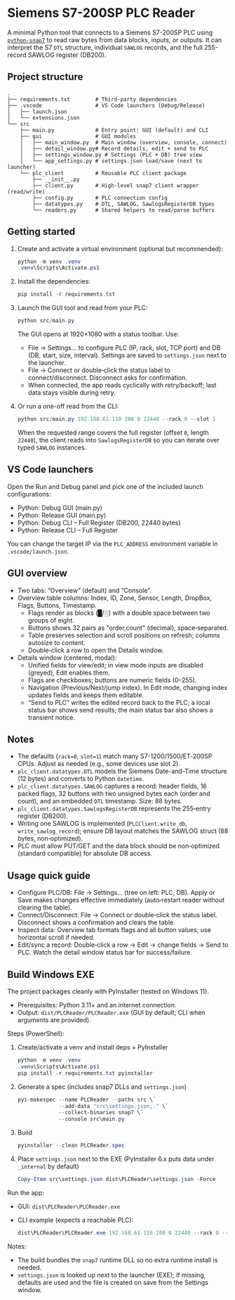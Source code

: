 # Siemens S7-200SP PLC Reader

A minimal Python tool that connects to a Siemens S7-200SP PLC using
[`python-snap7`](https://github.com/gijzelaerr/python-snap7) to read raw bytes from
data blocks, inputs, or outputs. It can interpret the S7 `DTL` structure, individual
`SAWLOG` records, and the full 255-record SAWLOG register (DB200).

## Project structure

```
.
├── requirements.txt        # Third-party dependencies
├── .vscode                 # VS Code launchers (Debug/Release)
│   ├── launch.json
│   └── extensions.json
└── src
    ├── main.py             # Entry point: GUI (default) and CLI
    ├── gui                 # GUI modules
    │   ├── main_window.py  # Main window (overview, console, connect)
    │   ├── detail_window.py# Record details, edit + send to PLC
    │   ├── settings_window.py # Settings (PLC + DB) tree view
    │   └── app_settings.py # settings.json load/save (next to launcher)
    └── plc_client          # Reusable PLC client package
        ├── __init__.py
        ├── client.py       # High-level snap7 client wrapper (read/write)
        ├── config.py       # PLC connection config
        ├── datatypes.py    # DTL, SAWLOG, SawlogsRegisterDB types
        └── readers.py      # Shared helpers to read/parse buffers
```

## Getting started

1. Create and activate a virtual environment (optional but recommended):

   ```powershell
   python -m venv .venv
   .venv\Scripts\Activate.ps1
   ```

2. Install the dependencies:

   ```powershell
   pip install -r requirements.txt
   ```

3. Launch the GUI tool and read from your PLC:

   ```powershell
   python src/main.py
   ```

   The GUI opens at 1920×1080 with a status toolbar. Use:
   - File → Settings… to configure PLC (IP, rack, slot, TCP port) and DB (DB, start, size, interval). Settings are saved to `settings.json` next to the launcher.
   - File → Connect or double‑click the status label to connect/disconnect. Disconnect asks for confirmation.
   - When connected, the app reads cyclically with retry/backoff; last data stays visible during retry.

4. Or run a one-off read from the CLI:

   ```powershell
   python src/main.py 192.168.61.110 200 0 22440 --rack 0 --slot 1
   ```

   When the requested range covers the full register (offset `0`, length `22440`), the
   client reads into `SawlogsRegisterDB` so you can iterate over typed `SAWLOG`
   instances.

## VS Code launchers

Open the Run and Debug panel and pick one of the included launch configurations:

- Python: Debug GUI (main.py)
- Python: Release GUI (main.py)
- Python: Debug CLI – Full Register (DB200, 22440 bytes)
- Python: Release CLI – Full Register

You can change the target IP via the `PLC_ADDRESS` environment variable in
`.vscode/launch.json`.

## GUI overview

- Two tabs: “Overview” (default) and “Console”.
- Overview table columns: Index, ID, Zone, Sensor, Length, DropBox, Flags, Buttons, Timestamp.
  - Flags render as blocks (█/░) with a double space between two groups of eight.
  - Buttons shows 32 pairs as "order,count" (decimal), space‑separated.
  - Table preserves selection and scroll positions on refresh; columns autosize to content.
  - Double‑click a row to open the Details window.
- Details window (centered, modal):
  - Unified fields for view/edit; in view mode inputs are disabled (greyed), Edit enables them.
  - Flags are checkboxes; buttons are numeric fields (0–255).
  - Navigation (Previous/Next/jump index). In Edit mode, changing index updates fields and keeps them editable.
  - “Send to PLC” writes the edited record back to the PLC; a local status bar shows send results; the main status bar also shows a transient notice.

## Notes

- The defaults (`rack=0`, `slot=1`) match many S7-1200/1500/ET‑200SP CPUs. Adjust as
  needed (e.g., some devices use slot 2).
- `plc_client.datatypes.DTL` models the Siemens Date-and-Time structure (12 bytes) and
  converts to Python `datetime`.
- `plc_client.datatypes.SAWLOG` captures a record: header fields, 16 packed flags,
  32 buttons with two unsigned bytes each (order and count), and an embedded `DTL` timestamp. Size: 88 bytes.
- `plc_client.datatypes.SawlogsRegisterDB` represents the 255‑entry register (DB200).
- Writing one SAWLOG is implemented (`PLCClient.write_db`, `write_sawlog_record`); ensure DB layout matches the SAWLOG struct (88 bytes, non‑optimized).
- PLC must allow PUT/GET and the data block should be non‑optimized (standard
  compatible) for absolute DB access.

## Usage quick guide

- Configure PLC/DB: File → Settings… (tree on left: PLC, DB). Apply or Save makes changes effective immediately (auto‑restart reader without clearing the table).
- Connect/Disconnect: File → Connect or double‑click the status label. Disconnect shows a confirmation and clears the table.
- Inspect data: Overview tab formats flags and all button values; use horizontal scroll if needed.
- Edit/sync a record: Double‑click a row → Edit → change fields → Send to PLC. Watch the detail window status bar for success/failure.

## Build Windows EXE

The project packages cleanly with PyInstaller (tested on Windows 11).

- Prerequisites: Python 3.11+ and an internet connection.
- Output: `dist/PLCReader/PLCReader.exe` (GUI by default; CLI when arguments are provided).

Steps (PowerShell):

1) Create/activate a venv and install deps + PyInstaller

   ```powershell
   python -m venv .venv
   .venv\Scripts\Activate.ps1
   pip install -r requirements.txt pyinstaller
   ```

2) Generate a spec (includes snap7 DLLs and `settings.json`)

   ```powershell
   pyi-makespec --name PLCReader --paths src \`
                --add-data "src\settings.json;." \`
                --collect-binaries snap7 \`
                --console src\main.py
   ```

3) Build

   ```powershell
   pyinstaller --clean PLCReader.spec
   ```

4) Place `settings.json` next to the EXE (PyInstaller 6.x puts data under `_internal` by default)

   ```powershell
   Copy-Item src\settings.json dist\PLCReader\settings.json -Force
   ```

Run the app:

- GUI: `dist\PLCReader\PLCReader.exe`
- CLI example (expects a reachable PLC):

  ```powershell
  dist\PLCReader\PLCReader.exe 192.168.61.110 200 0 22440 --rack 0 --slot 1 --tcp-port 102
  ```

Notes:

- The build bundles the `snap7` runtime DLL so no extra runtime install is needed.
- `settings.json` is looked up next to the launcher (EXE); if missing, defaults are used and the file is created on save from the Settings window.

